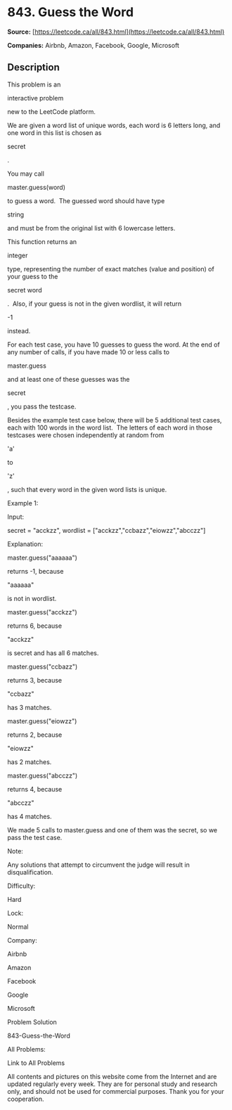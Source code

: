 # 843. Guess the Word

**Source:** [https://leetcode.ca/all/843.html](https://leetcode.ca/all/843.html)

**Companies:** Airbnb, Amazon, Facebook, Google, Microsoft

## Description

This problem is an

interactive problem

new to the
        LeetCode platform.

We are given a word list of unique words, each word is 6 letters long, and one word in this
        list is chosen as

secret

.

You may call

master.guess(word)

to guess a word.  The guessed word
        should have type

string

and must be from the original list with
        6 lowercase letters.

This function returns an

integer

type, representing the number of
        exact matches (value and position) of your guess to the

secret word

. 
        Also, if your guess is not in the given wordlist, it will return

-1

instead.

For each test case, you have 10 guesses to guess the word. At the end of any number of calls,
        if you have made 10 or less calls to

master.guess

and at least one of
        these guesses was the

secret

, you pass the testcase.

Besides the example test case below, there will be 5 additional test cases, each with
        100 words in the word list.  The letters of each word in those testcases were chosen independently
        at random from

'a'

to

'z'

, such that every word in
        the given word lists is unique.

Example 1:

Input:

secret = "acckzz", wordlist = ["acckzz","ccbazz","eiowzz","abcczz"]

Explanation:

master.guess("aaaaaa")

returns -1, because

"aaaaaa"

is not in wordlist.

master.guess("acckzz")

returns 6, because

"acckzz"

is secret and has all 6 matches.

master.guess("ccbazz")

returns 3, because

"ccbazz"

has 3 matches.

master.guess("eiowzz")

returns 2, because

"eiowzz"

has 2 matches.

master.guess("abcczz")

returns 4, because

"abcczz"

has 4 matches.

We made 5 calls to master.guess and one of them was the secret, so we pass the test case.

Note:

Any solutions that attempt to circumvent the judge will
        result in disqualification.

Difficulty:

Hard

Lock:

Normal

Company:

Airbnb

Amazon

Facebook

Google

Microsoft

Problem Solution

843-Guess-the-Word

All Problems:

Link to All Problems

All contents and pictures on this website come from the Internet and are updated regularly every week. They are for personal study and research only, and should not be used for commercial purposes. Thank you for your cooperation.

